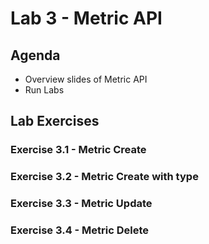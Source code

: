 Lab 3 - Metric API
==================

Agenda
------
- Overview slides of Metric API
- Run Labs

Lab Exercises
-------------

### Exercise 3.1 - Metric Create

### Exercise 3.2 - Metric Create with type

### Exercise 3.3 - Metric Update

### Exercise 3.4 - Metric Delete








